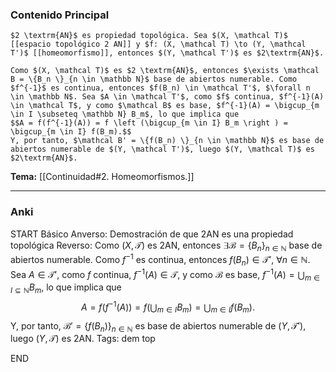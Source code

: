 ### Contenido Principal

```ad-proposition
$2 \textrm{AN}$ es propiedad topológica. Sea $(X, \mathcal T)$ [[espacio topológico 2 AN]] y $f: (X, \mathcal T) \to (Y, \mathcal T')$ [[homeomorfismo]], entonces $(Y, \mathcal T')$ es $2\textrm{AN}$.
```

```ad-proof
Como $(X, \mathcal T)$ es $2 \textrm{AN}$, entonces $\exists \mathcal B = \{B_n \}_{n \in \mathbb N}$ base de abiertos numerable. Como $f^{-1}$ es continua, entonces $f(B_n) \in \mathcal T'$, $\forall n \in \mathbb N$. Sea $A \in \mathcal T'$, como $f$ continua, $f^{-1}(A) \in \mathcal T$, y como $\mathcal B$ es base, $f^{-1}(A) = \bigcup_{m \in I \subseteq \mathbb N} B_m$, lo que implica que
$$A = f(f^{-1}(A)) = f \left (\bigcup_{m \in I} B_m \right ) = \bigcup_{m \in I} f(B_m).$$
Y, por tanto, $\mathcal B' = \{f(B_n) \}_{n \in \mathbb N}$ es base de abiertos numerable de $(Y, \mathcal T')$, luego $(Y, \mathcal T)$ es $2\textrm{AN}$.
```

**Tema:**  [[Continuidad#2. Homeomorfismos.]]

---
### Anki

START
Básico
Anverso: Demostración de que $2\textrm{AN}$ es una propiedad topológica
Reverso: Como $(X, \mathcal T)$ es $2 \textrm{AN}$, entonces $\exists \mathcal B = \{B_n \}_{n \in \mathbb N}$ base de abiertos numerable. Como $f^{-1}$ es continua, entonces $f(B_n) \in \mathcal T'$, $\forall n \in \mathbb N$. Sea $A \in \mathcal T'$, como $f$ continua, $f^{-1}(A) \in \mathcal T$, y como $\mathcal B$ es base, $f^{-1}(A) = \bigcup_{m \in I \subseteq \mathbb N} B_m$, lo que implica que
$$A = f(f^{-1}(A)) = f \left (\bigcup_{m \in I} B_m \right ) = \bigcup_{m \in I} f(B_m).$$
Y, por tanto, $\mathcal B' = \{f(B_n) \}_{n \in \mathbb N}$ es base de abiertos numerable de $(Y, \mathcal T')$, luego $(Y, \mathcal T)$ es $2\textrm{AN}$.
Tags: dem top
<!--ID: 1730228001629-->
END
